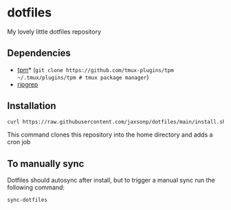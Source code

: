 # dotfiles

My lovely little dotfiles repository

## Dependencies

* [tpm](https://github.com/tmux-plugins/tpm)* (`git clone https://github.com/tmux-plugins/tpm ~/.tmux/plugins/tpm # tmux package manager`)
* [ripgrep](https://github.com/BurntSushi/ripgrep)

## Installation

```sh
curl https://raw.githubusercontent.com/jaxsonp/dotfiles/main/install.sh | sh
```

This command clones this repository into the home directory and adds a cron job

## To manually sync

Dotfiles should autosync after install, but to trigger a manual sync run the following command:

```sh
sync-dotfiles
```
